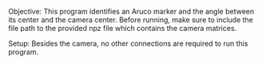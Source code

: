 Objective:
This program identifies an Aruco marker and the angle between its center and the camera center. Before running, make sure to include the file path to the provided npz file which contains the camera matrices.

Setup:
Besides the camera, no other connections are required to run this program.
